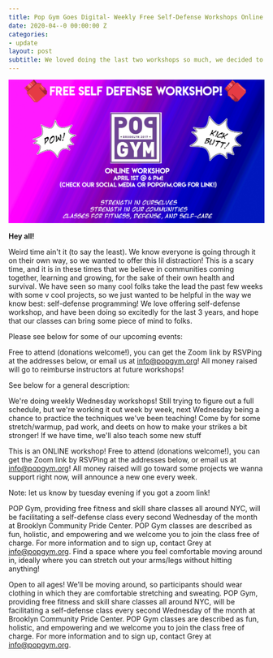 ```yaml
---
title: Pop Gym Goes Digital- Weekly Free Self-Defense Workshops Online
date: 2020-04--0 00:00:00 Z
categories:
- update
layout: post
subtitle: We loved doing the last two workshops so much, we decided to do them weekly!
---
```


![Pop Gym Online](/assets/onlineworkshopcopy.jpg)


**Hey all!**

Weird time ain't it (to say the least). We know everyone is going through it on their own way, so we wanted to offer this lil distraction! This is a scary time, and it is in these times that we believe in communities coming together, learning and growing, for the sake of their own health and survival. We have seen so many cool folks take the lead the past few weeks with some v cool projects, so we just wanted to be helpful in the way we know best: self-defense programming! We love offering self-defense workshop, and have been doing so excitedly for the last 3 years, and hope that our classes can bring some piece of mind to folks.

Please see below for some of our upcoming events:

Free to attend (donations welcome!), you can get the Zoom link by RSVPing at the addresses below, or email us at info@popgym.org! All money raised will go to reimburse instructors at future workshops!


        
 See below for a general description:
 
 We're doing weekly Wednesday workshops! Still trying to figure out a full schedule, but we're working it out week by week, next Wednesday being a chance to practice the techniques we've been teaching! Come by for some stretch/warmup, pad work, and deets on how to make your strikes a bit stronger! If we have time, we'll also teach some new stuff

This is an ONLINE workshop! Free to attend (donations welcome!), you can get the Zoom link by RSVPing at the addresses below, or email us at info@popgym.org! All money raised will go toward some projects we wanna support right now, will announce a new one every week.

Note: let us know by tuesday evening if you got a zoom link!

POP Gym, providing free fitness and skill share classes all around NYC, will be facilitating a self-defense class every second Wednesday of the month at Brooklyn Community Pride Center. POP Gym classes are described as fun, holistic, and empowering and we welcome you to join the class free of charge. For more information and to sign up, contact Grey at info@popgym.org. 
Find a space where you feel comfortable moving around in, ideally where you can stretch out your arms/legs without hitting anything!

Open to all ages! We’ll be moving around, so participants should wear clothing in which they are comfortable stretching and sweating.
POP Gym, providing free fitness and skill share classes all around NYC, will be facilitating a self-defense class every second Wednesday of the month at Brooklyn Community Pride Center. POP Gym classes are described as fun, holistic, and empowering and we welcome you to join the class free of charge. For more information and to sign up, contact Grey at info@popgym.org.
       
